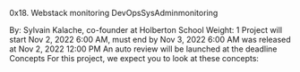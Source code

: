 0x18. Webstack monitoring
DevOpsSysAdminmonitoring

By: Sylvain Kalache, co-founder at Holberton School
Weight: 1
Project will start Nov 2, 2022 6:00 AM, must end by Nov 3, 2022 6:00 AM
was released at Nov 2, 2022 12:00 PM
An auto review will be launched at the deadline
Concepts
For this project, we expect you to look at these concepts:


